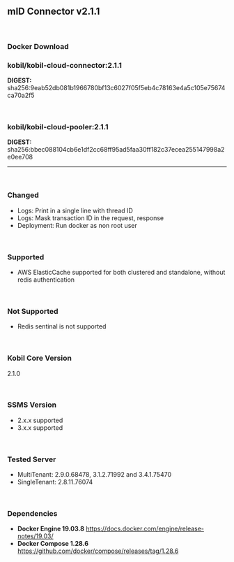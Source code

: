 ## mID Connector v2.1.1

<br/>

### **Docker Download**

### kobil/kobil-cloud-connector:2.1.1
**DIGEST:** sha256:9eab52db081b1966780bf13c6027f05f5eb4c78163e4a5c105e75674ca70a2f5

<br/>

### kobil/kobil-cloud-pooler:2.1.1
**DIGEST:** sha256:bbec088104cb6e1df2cc68ff95ad5faa30ff182c37ecea255147998a2e0ee708

------------------------------------
<br/>

### Changed
* Logs: Print in a single line with thread ID
* Logs: Mask transaction ID in the request, response
* Deployment: Run docker as non root user

<br/>

### Supported
* AWS ElasticCache supported for both clustered and standalone, without redis authentication

<br/>

### Not Supported
* Redis sentinal is not supported

<br/>

### Kobil Core Version
2.1.0

<br/>

### SSMS Version
* 2.x.x supported
* 3.x.x supported


<br/>

### Tested Server
* MultiTenant: 2.9.0.68478, 3.1.2.71992 and 3.4.1.75470
* SingleTenant: 2.8.11.76074

<br/>

### Dependencies
* **Docker Engine 19.03.8**
https://docs.docker.com/engine/release-notes/19.03/
* **Docker Compose 1.28.6**
https://github.com/docker/compose/releases/tag/1.28.6
